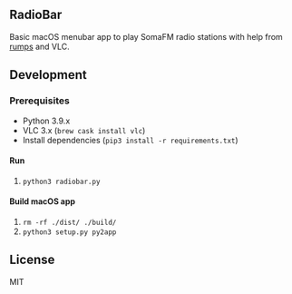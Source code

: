 ## RadioBar

Basic macOS menubar app to play SomaFM radio stations with help from [rumps](https://github.com/jaredks/rumps) and VLC.

## Development

### Prerequisites

* Python 3.9.x
* VLC 3.x (`brew cask install vlc`)
* Install dependencies (`pip3 install -r requirements.txt`)

#### Run

1. `python3 radiobar.py`

#### Build macOS app

1. `rm -rf ./dist/ ./build/`
1. `python3 setup.py py2app`

## License
MIT